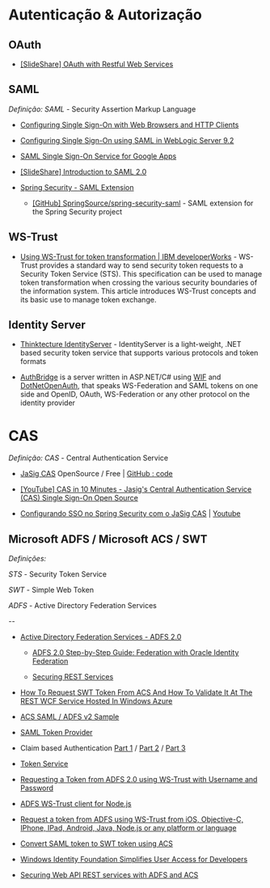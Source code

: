 # Autenticação & Autorização 

## OAuth

* [[SlideShare] OAuth with Restful Web Services](http://www.slideshare.net/vinayhulgar/oauth-with-restful-web-services)


## SAML

*Definição:* _SAML_ - Security Assertion Markup Language


* [Configuring Single Sign-On with Web Browsers and HTTP Clients](http://docs.oracle.com/cd/E23943_01/web.1111/e13707/saml.htm#i1112531)

* [Configuring Single Sign-On using SAML in WebLogic Server 9.2](http://www.oracle.com/technetwork/articles/entarch/sso-with-saml-099684.html)

* [SAML Single Sign-On Service for Google Apps](https://developers.google.com/google-apps/sso/saml_reference_implementation)

* [[SlideShare] Introduction to SAML 2.0](http://www.slideshare.net/koivimik/introduction-to-saml-20)

* [Spring Security - SAML Extension](http://static.springsource.org/spring-security/site/extensions/saml/index.html)

	* [[GitHub] SpringSource/spring-security-saml](https://github.com/SpringSource/spring-security-saml) - SAML extension for the Spring Security project


## WS-Trust

* [Using WS-Trust for token transformation | IBM developerWorks](http://www.ibm.com/developerworks/websphere/library/techarticles/1003_chades/1003_chades.html) - WS-Trust provides a standard way to send security token requests to a Security Token Service (STS). This specification can be used to manage token transformation when crossing the various security boundaries of the information system. This article introduces WS-Trust concepts and its basic use to manage token exchange.

## Identity Server

* [Thinktecture IdentityServer](http://thinktecture.github.com/) - IdentityServer is a light-weight, .NET based security token service that supports various protocols and token formats

* [AuthBridge](http://authbridge.auth10.com/) is a server written in ASP.NET/C# using [WIF](http://msdn.microsoft.com/en-us/security/aa570351.aspx) and [DotNetOpenAuth](http://www.dotnetopenauth.net/),  that speaks WS-Federation and SAML tokens on one side and OpenID,  OAuth, WS-Federation or any other protocol on the identity provider

# CAS

*Definição:* _CAS_ - Central Authentication Service

* [JaSig CAS](http://www.jasig.org/cas/) OpenSource / Free | [GitHub : code](https://github.com/Jasig/cas)

* [[YouTube] CAS in 10 Minutes - Jasig's Central Authentication Service (CAS) Single Sign-On Open Source](https://www.youtube.com/watch?v=wx98IaaBLfw)

* [Configurando SSO no Spring Security com o JaSig CAS](http://sfohart.blogspot.com.br/2011/04/single-sign-on-configurando-sso-no.html) | [Youtube](https://www.youtube.com/watch?v=0r2N083pgeI)

## Microsoft ADFS / Microsoft ACS / SWT

*Definições:*

_STS_ - Security Token Service

_SWT_ - Simple Web Token

_ADFS_ - Active Directory Federation Services

--

* [Active Directory Federation Services - ADFS 2.0](http://technet.microsoft.com/library/dd727958.aspx)

  * [ADFS 2.0 Step-by-Step Guide: Federation with Oracle Identity Federation](http://technet.microsoft.com/en-us/library/ff849212.aspx)

  * [Securing REST Services](http://msdn.microsoft.com/en-us/library/hh446531.aspx)

* [How To Request SWT Token From ACS And How To Validate It At The REST WCF Service Hosted In Windows Azure](http://blogs.msdn.com/b/alikl/archive/2011/06/05/how-to-request-swt-token-from-acs-and-how-to-validate-it-at-the-rest-wcf-service-hosted-in-windows-azure.aspx)

* [ACS SAML / ADFS v2 Sample](http://blogs.msdn.com/b/justinjsmith/archive/2009/11/14/acs-saml-adfs-v2-sample.aspx)

* [SAML Token Provider](http://msdn.microsoft.com/en-us/library/aa355062.aspx)

* Claim based Authentication [Part 1](http://www.codeproject.com/Articles/268236/Claim-based-Authentication-and-WIF) / [Part 2](http://www.codeproject.com/Articles/278940/Claim-based-Authentication-and-WIF-Part-2) / [Part 3](http://www.codeproject.com/Articles/290606/Claim-based-Authetication-WIF-Part-3)

* [Token Service](http://www.syfuhs.net/category/Token-Service.aspx)

* [Requesting a Token from ADFS 2.0 using WS-Trust with Username and Password](http://leandrob.com/2012/04/requesting-a-token-from-adfs-2-0-using-ws-trust-with-username-and-password/)

* [ADFS WS-Trust client for Node.js](http://leandrob.com/2012/08/adfs-ws-trust-client-for-node-js/)

* [Request a token from ADFS using WS-Trust from iOS, Objective-C, IPhone, IPad, Android, Java, Node.js or any platform or language](http://leandrob.com/2012/02/request-a-token-from-adfs-using-ws-trust-from-ios-objective-c-iphone-ipad-android-java-node-js-or-any-platform-or-language/)

* [Convert SAML token to SWT token using ACS](http://blogs.microsoft.co.il/blogs/applisec/archive/2011/11/16/convert-saml-token-to-swt-token-using-acs.aspx)

* [Windows Identity Foundation Simplifies User Access for Developers](http://msdn.microsoft.com/en-us/security/aa570351.aspx)

* [Securing Web API REST services with ADFS and ACS](http://www.mexia.com.au/securing-web-api-rest-services-with-adfs-and-acs/)

